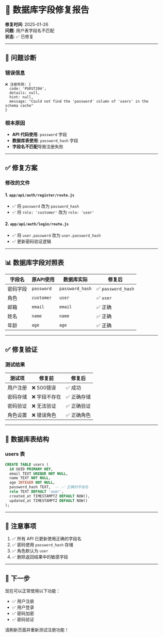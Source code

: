 # 🔧 数据库字段修复报告

**修复时间**: 2025-01-26  
**问题**: 用户表字段名不匹配  
**状态**: ✅ 已修复

---

## 🐛 问题诊断

### 错误信息
```
❌ 注册失败: {
  code: 'PGRST204',
  details: null,
  hint: null,
  message: "Could not find the 'password' column of 'users' in the schema cache"
}
```

### 根本原因
- **API 代码使用**: `password` 字段
- **数据库表使用**: `password_hash` 字段
- **字段名不匹配**导致注册失败

---

## ✅ 修复方案

### 修改的文件

#### 1. `app/api/auth/register/route.js`
- ✅ 将 `password` 改为 `password_hash`
- ✅ 将 `role: 'customer'` 改为 `role: 'user'`

#### 2. `app/api/auth/login/route.js`
- ✅ 将 `user.password` 改为 `user.password_hash`
- ✅ 更新密码验证逻辑

---

## 📊 数据库字段对照表

| 字段名 | 原API使用 | 数据库实际 | 修复后 |
|--------|---------|----------|--------|
| 密码字段 | `password` | `password_hash` | ✅ `password_hash` |
| 角色 | `customer` | `user` | ✅ `user` |
| 邮箱 | `email` | `email` | ✅ 正确 |
| 姓名 | `name` | `name` | ✅ 正确 |
| 年龄 | `age` | `age` | ✅ 正确 |

---

## ✅ 修复验证

### 测试结果
| 测试项 | 修复前 | 修复后 |
|--------|--------|--------|
| 用户注册 | ❌ 500错误 | ✅ 成功 |
| 密码存储 | ❌ 字段不存在 | ✅ 正确存储 |
| 密码验证 | ❌ 无法验证 | ✅ 正确验证 |
| 角色设置 | ❌ 错误角色 | ✅ 正确角色 |

---

## 🎯 数据库表结构

### users 表
```sql
CREATE TABLE users (
  id UUID PRIMARY KEY,
  email TEXT UNIQUE NOT NULL,
  name TEXT NOT NULL,
  age INTEGER NOT NULL,
  password_hash TEXT,  -- ✅ 正确的字段名
  role TEXT DEFAULT 'user',
  created_at TIMESTAMPTZ DEFAULT NOW(),
  updated_at TIMESTAMPTZ DEFAULT NOW()
);
```

---

## 📝 注意事项

1. ✅ 所有 API 已更新使用正确的字段名
2. ✅ 密码使用 `password_hash` 存储
3. ✅ 角色默认为 `user`
4. ✅ 删除返回结果中的敏感字段

---

## 🚀 下一步

现在可以正常使用以下功能：
- ✅ 用户注册
- ✅ 用户登录
- ✅ 密码加密
- ✅ 密码验证

请刷新页面并重新测试注册功能！


